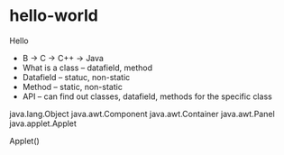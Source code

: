 # hello-world
Hello

-	B -> C -> C++ -> Java
-	What is a class – datafield, method 
-	Datafield – statuc, non-static
-	Method – static, non-static
-	API – can find out classes, datafield, methods for the specific class 

java.lang.Object
java.awt.Component
java.awt.Container
java.awt.Panel
java.applet.Applet

Applet()
